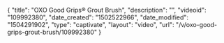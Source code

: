 {
    "title": "OXO Good Grips&reg; Grout Brush",
    "description": "",
    "videoid": "109992380",
    "date_created": "1502522966",
    "date_modified": "1504291902",
    "type": "captivate",
    "layout": "video",
    "url": "\/v\/oxo-good-grips-grout-brush\/109992380"
}